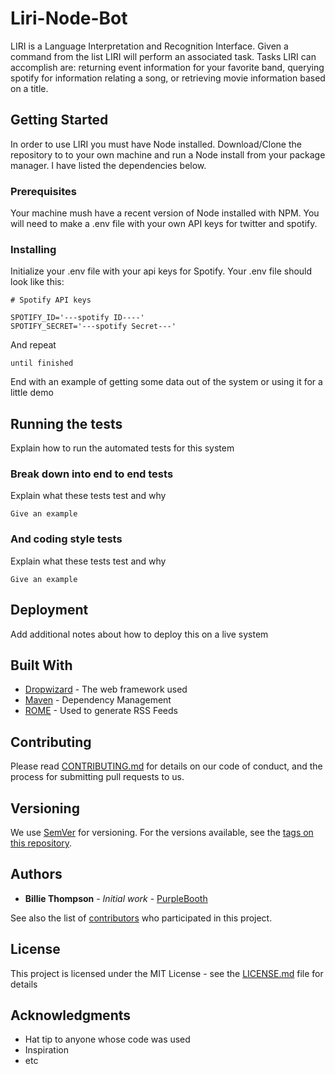 # Liri-Node-Bot

LIRI is a Language Interpretation and Recognition Interface. Given a command from the list
LIRI will perform an associated task. Tasks LIRI can accomplish are: returning event information 
for your favorite band, querying spotify for information relating a song, or retrieving 
movie information based on a title. 

## Getting Started

In order to use LIRI you must have Node installed. Download/Clone the repository to
to your own machine and run a Node install from your package manager. I have listed the dependencies 
below. 

### Prerequisites
Your machine mush have a recent version of Node installed with NPM.
You will need to make a .env file with your own API keys for twitter and spotify.


### Installing

Initialize your .env file with your api keys for Spotify. Your .env file should look like this:

```
# Spotify API keys

SPOTIFY_ID='---spotify ID----'
SPOTIFY_SECRET='---spotify Secret---'

```

And repeat

```
until finished
```

End with an example of getting some data out of the system or using it for a little demo

## Running the tests

Explain how to run the automated tests for this system

### Break down into end to end tests

Explain what these tests test and why

```
Give an example
```

### And coding style tests

Explain what these tests test and why

```
Give an example
```

## Deployment

Add additional notes about how to deploy this on a live system

## Built With

* [Dropwizard](http://www.dropwizard.io/1.0.2/docs/) - The web framework used
* [Maven](https://maven.apache.org/) - Dependency Management
* [ROME](https://rometools.github.io/rome/) - Used to generate RSS Feeds

## Contributing

Please read [CONTRIBUTING.md](https://gist.github.com/PurpleBooth/b24679402957c63ec426) for details on our code of conduct, and the process for submitting pull requests to us.

## Versioning

We use [SemVer](http://semver.org/) for versioning. For the versions available, see the [tags on this repository](https://github.com/your/project/tags). 

## Authors

* **Billie Thompson** - *Initial work* - [PurpleBooth](https://github.com/PurpleBooth)

See also the list of [contributors](https://github.com/your/project/contributors) who participated in this project.

## License

This project is licensed under the MIT License - see the [LICENSE.md](LICENSE.md) file for details

## Acknowledgments

* Hat tip to anyone whose code was used
* Inspiration
* etc

